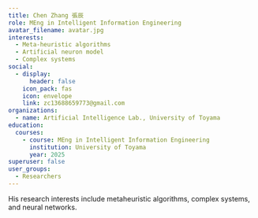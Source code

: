 ```yaml
---
title: Chen Zhang 張辰
role: MEng in Intelligent Information Engineering
avatar_filename: avatar.jpg
interests:
  - Meta-heuristic algorithms
  - Artificial neuron model
  - Complex systems
social:
  - display:
      header: false
    icon_pack: fas
    icon: envelope
    link: zc13688659773@gmail.com
organizations:
  - name: Artificial Intelligence Lab., University of Toyama
education:
  courses:
    - course: MEng in Intelligent Information Engineering
      institution: University of Toyama
      year: 2025
superuser: false
user_groups:
  - Researchers
---
```

His research interests include metaheuristic algorithms, complex systems, and neural networks.